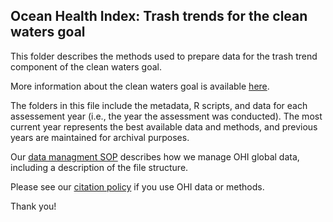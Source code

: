 ## Ocean Health Index: Trash trends for the clean waters goal

This folder describes the methods used to prepare data for the trash trend component of the clean waters goal.

More information about the clean waters goal is available [here](http://ohi-science.org/goals/#clean-waters).

The folders in this file include the metadata, R scripts, and data for each assessement year (i.e., the year the assessment was conducted).  The most current year represents the best available data and methods, and previous years are maintained for archival purposes.

Our [data managment SOP](https://rawgit.com/OHI-Science/ohiprep/master/src/dataOrganization_SOP.html) describes how we manage OHI global data, including a description of the file structure.

Please see our [citation policy](http://ohi-science.org/citation-policy/) if you use OHI data or methods.

Thank you!
